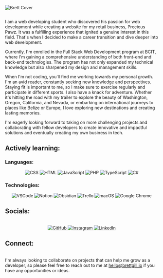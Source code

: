 <img src="https://github.com/breadscorner/breadscorner/assets/108560747/92c1f281-5c35-4ed4-81be-938b3a1ab049" alt="Brett Cover">

## 

I am a web developing student who discovered his passion for web development while creating a website for my retail business, Precious Pawz. It was a fulfilling experience that ignited a genuine interest in this field. That's when I decided to make a career transition and dive deeper into web development.

Currently, I'm enrolled in the Full Stack Web Development program at BCIT, where I'm gaining a comprehensive understanding of both front-end and back-end technologies. The program has not only expanded my technical knowledge but also sharpened my design and management skills.

When I'm not coding, you'll find me working towards my personal growth. I'm an avid reader, constantly seeking new knowledge and perspectives. Staying fit is important to me, so I make sure to exercise regularly and participate in different sports. I also have a knack for adventure. Whether it's hitting the road with my trailer to explore the beauty of Washington, Oregon, California, and Nevada, or embarking on international journeys to places like Belize or Europe, I love exploring new destinations and creating lasting memories.

I'm eagerly looking forward to taking on more challenging projects and collaborating with fellow developers to create innovative and impactful solutions and eventually creating my own business in tech.

## Actively learning:

### Languages:

<div align="center">
  <img src="https://img.shields.io/badge/CSS3-000000?style=for-the-badge&logo=css3&logoColor=white" alt="CSS">
  <img src="https://img.shields.io/badge/HTML5-000000?style=for-the-badge&logo=html5&logoColor=white" alt="HTML">
  <img src="https://img.shields.io/badge/JavaScript-000000?style=for-the-badge&logo=javascript&logoColor=white" alt="JavaScript">
  <img src="https://img.shields.io/badge/PHP-000000?style=for-the-badge&logo=php&logoColor=white" alt="PHP">
  <img src="https://img.shields.io/badge/TypeScript-000000?style=for-the-badge&logo=typescript&logoColor=white" alt="TypeScript">
  <img src="https://img.shields.io/badge/C%23-000000?style=for-the-badge&logo=c-sharp&logoColor=white" alt="C#">
</div>

### Technologies:

<div align="center">
    <img src="https://img.shields.io/badge/VSCode-000000?style=for-the-badge&logo=visual-studio-code&logoColor=white" alt="VSCode">
    <img src="https://img.shields.io/badge/Notion-000000?style=for-the-badge&logo=notion&logoColor=white" alt="Notion">
    <img src="https://img.shields.io/badge/Obsidian-000000?style=for-the-badge&logo=obsidian&logoColor=white" alt="Obsidian">
    <img src="https://img.shields.io/badge/Trello-000000?style=for-the-badge&logo=trello&logoColor=white" alt="Trello">
    <img src="https://img.shields.io/badge/macOS-000000?style=for-the-badge&logo=apple&logoColor=white" alt="macOS">
    <img src="https://img.shields.io/badge/Google_Chrome-000000?style=for-the-badge&logo=google-chrome&logoColor=white" alt="Google Chrome">
</div>

## Socials:

<br>
<div align="center">
  <span>
    <a href="https://www.facebook.com/brett.gill.986">
      <img src="https://img.shields.io/badge/GitHub-000000?style=for-the-badge&logo=github&logoColor=white" alt="GitHub">
    </a>
  </span>
  <span>
    <a href="https://www.instagram.com/bstevieg/">
      <img src="https://img.shields.io/badge/Instagram-000000?style=for-the-badge&logo=instagram&logoColor=white" alt="Instagram">
    </a>
  </span>
  <span>
    <a href="https://www.linkedin.com/in/thebrettgill/">
      <img src="https://img.shields.io/badge/LinkedIn-000000?style=for-the-badge&logo=linkedin&logoColor=white" alt="LinkedIn">
    </a>
  </span>
</div>

## Connect:

<br>I'm always looking to collaborate on projects that can help me grow as a developer, so please feel free to reach out to me at hello@brettgill.io if you have any opportunities or ideas.


